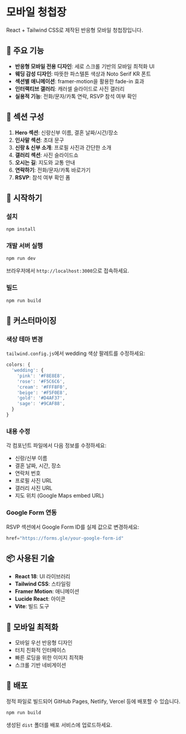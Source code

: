 # 모바일 청첩장

React + Tailwind CSS로 제작된 반응형 모바일 청첩장입니다.

## 🎯 주요 기능

- **반응형 모바일 전용 디자인**: 세로 스크롤 기반의 모바일 최적화 UI
- **웨딩 감성 디자인**: 따뜻한 파스텔톤 색상과 Noto Serif KR 폰트
- **섹션별 애니메이션**: framer-motion을 활용한 fade-in 효과
- **인터랙티브 갤러리**: 캐러셀 슬라이드로 사진 갤러리
- **실용적 기능**: 전화/문자/카톡 연락, RSVP 참석 여부 확인

## 📱 섹션 구성

1. **Hero 섹션**: 신랑신부 이름, 결혼 날짜/시간/장소
2. **인사말 섹션**: 초대 문구
3. **신랑 & 신부 소개**: 프로필 사진과 간단한 소개
4. **갤러리 섹션**: 사진 슬라이드쇼
5. **오시는 길**: 지도와 교통 안내
6. **연락하기**: 전화/문자/카톡 바로가기
7. **RSVP**: 참석 여부 확인 폼

## 🚀 시작하기

### 설치

```bash
npm install
```

### 개발 서버 실행

```bash
npm run dev
```

브라우저에서 `http://localhost:3000`으로 접속하세요.

### 빌드

```bash
npm run build
```

## 🎨 커스터마이징

### 색상 테마 변경
`tailwind.config.js`에서 wedding 색상 팔레트를 수정하세요:

```javascript
colors: {
  'wedding': {
    'pink': '#F8E8E8',
    'rose': '#F5C6C6',
    'cream': '#FFF8F0',
    'beige': '#F5F0E8',
    'gold': '#D4AF37',
    'sage': '#9CAF88',
  }
}
```

### 내용 수정
각 컴포넌트 파일에서 다음 정보를 수정하세요:
- 신랑/신부 이름
- 결혼 날짜, 시간, 장소
- 연락처 번호
- 프로필 사진 URL
- 갤러리 사진 URL
- 지도 위치 (Google Maps embed URL)

### Google Form 연동
RSVP 섹션에서 Google Form ID를 실제 값으로 변경하세요:

```javascript
href="https://forms.gle/your-google-form-id"
```

## 📦 사용된 기술

- **React 18**: UI 라이브러리
- **Tailwind CSS**: 스타일링
- **Framer Motion**: 애니메이션
- **Lucide React**: 아이콘
- **Vite**: 빌드 도구

## 📱 모바일 최적화

- 모바일 우선 반응형 디자인
- 터치 친화적 인터페이스
- 빠른 로딩을 위한 이미지 최적화
- 스크롤 기반 네비게이션

## 🎉 배포

정적 파일로 빌드되어 GitHub Pages, Netlify, Vercel 등에 배포할 수 있습니다.

```bash
npm run build
```

생성된 `dist` 폴더를 배포 서비스에 업로드하세요.
